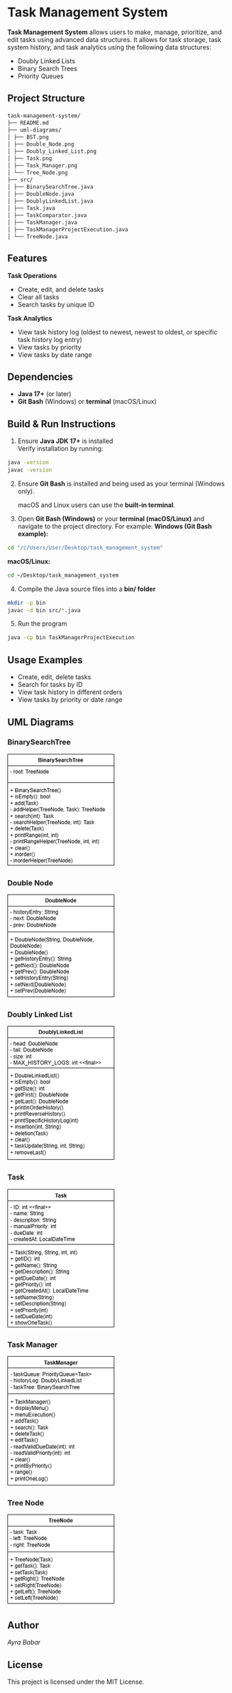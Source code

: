 # Task Management System

**Task Management System** allows users to make, manage, prioritize, and edit tasks using advanced data structures. It allows for task storage, task system history, and task analytics using the following data structures:
- Doubly Linked Lists
- Binary Search Trees
- Priority Queues

## Project Structure

```
task-management-system/
├── README.md
├── uml-diagrams/
│ ├── BST.png
│ ├── Double_Node.png
│ ├── Doubly_Linked_List.png
│ ├── Task.png
│ ├── Task_Manager.png
│ └── Tree_Node.png
├── src/
│ ├── BinarySearchTree.java
│ ├── DoubleNode.java
│ ├── DoublyLinkedList.java
│ ├── Task.java
│ ├── TaskComparator.java
│ ├── TaskManager.java
│ ├── TaskManagerProjectExecution.java
│ └── TreeNode.java

```

## Features

**Task Operations**
- Create, edit, and delete tasks
- Clear all tasks
- Search tasks by unique ID

**Task Analytics**
- View task history log (oldest to newest, newest to oldest, or specific task history log entry)
- View tasks by priority
- View tasks by date range

## Dependencies

- **Java 17+** (or later)
- **Git Bash** (Windows) or **terminal** (macOS/Linux)

## Build & Run Instructions

1) Ensure **Java JDK 17+** is installed  
Verify installation by running:  
```bash
java -version
javac -version
```
2) Ensure **Git Bash** is installed and being used as your terminal (Windows only).

     macOS and Linux users can use the **built-in terminal**.

3) Open **Git Bash (Windows)** or your **terminal (macOS/Linux)** and navigate to the project directory. For example:
**Windows (Git Bash example):**
```bash
cd "/c/Users/User/Desktop/task_management_system"
```
**macOS/Linux:**
```bash
cd ~/Desktop/task_management_system
```
4) Compile the Java source files into a **bin/ folder**
```bash
mkdir -p bin
javac -d bin src/*.java
```
5) Run the program
```bash
java -cp bin TaskManagerProjectExecution
```

## Usage Examples
- Create, edit, delete tasks
- Search for tasks by ID
- View task history in different orders
- View tasks by priority or date range

## UML Diagrams

### BinarySearchTree
![BinarySearchTree](uml-diagrams/BST.png)

### Double Node
![DoubleNode](uml-diagrams/Double_Node.png)

### Doubly Linked List
![DoublyLinkedList](uml-diagrams/Doubly_Linked_List.png)

### Task
![Task](uml-diagrams/Task.png)

### Task Manager
![TaskManager](uml-diagrams/Task_Manager.png)

### Tree Node
![TreeNode](uml-diagrams/Tree_Node.png)

## Author
*Ayra Babar*

## License

This project is licensed under the MIT License.
